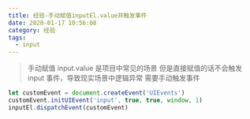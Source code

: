 ```yaml
---
title: 经验-手动赋值inputEl.value并触发事件
date: 2020-01-17 10:56:08
category: 经验
tags:
  - input
---
```


> 手动赋值 input.value 是项目中常见的场景
> 但是直接赋值的话不会触发 input 事件，导致现实场景中逻辑异常
> 需要手动触发事件

```javascript
let customEvent = document.createEvent('UIEvents')
customEvent.initUIEvent('input', true, true, window, 1)
inputEl.dispatchEvent(customEvent)
```
